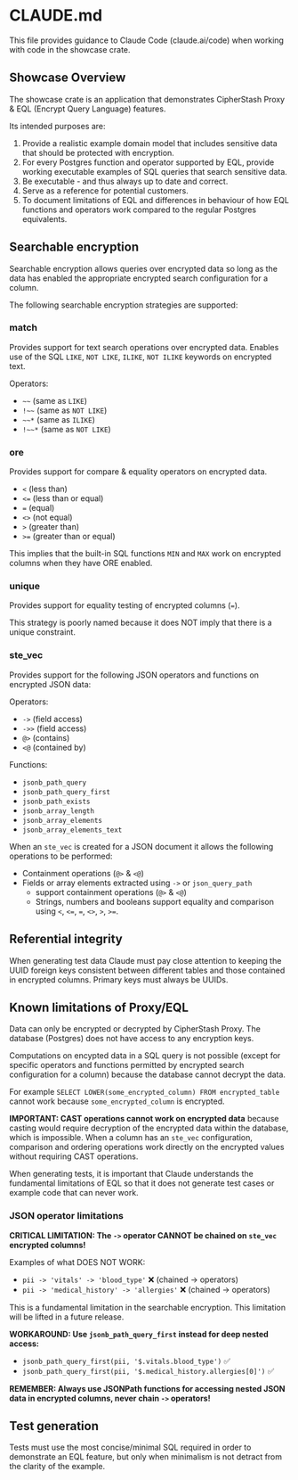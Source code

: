 # CLAUDE.md

This file provides guidance to Claude Code (claude.ai/code) when working with code in the showcase crate.

## Showcase Overview

The showcase crate is an application that demonstrates CipherStash Proxy & EQL (Encrypt Query Language) features.

Its intended purposes are:

1. Provide a realistic example domain model that includes sensitive data that should be protected with encryption.
2. For every Postgres function and operator supported by EQL, provide working executable examples of SQL queries that   search sensitive data.
3. Be executable - and thus always up to date and correct.
4. Serve as a reference for potential customers.
5. To document limitations of EQL and differences in behaviour of how EQL functions and operators work compared to the regular Postgres equivalents.

## Searchable encryption

Searchable encryption allows queries over encrypted data so long as the data has enabled the appropriate encrypted search configuration for a column.

The following searchable encryption strategies are supported:

### match

Provides support for text search operations over encrypted data. Enables use of the SQL `LIKE`, `NOT LIKE`, `ILIKE`, `NOT ILIKE` keywords on encrypted text.

Operators:

- `~~` (same as `LIKE`)
- `!~~` (same as `NOT LIKE`)
- `~~*` (same as `ILIKE`)
- `!~~*` (same as `NOT LIKE`)

### ore

Provides support for compare & equality operators on encrypted data.

- `<`  (less than)
- `<=` (less than or equal)
- `=`  (equal)
- `<>` (not equal)
- `>`  (greater than)
- `>=` (greater than or equal)

This implies that the built-in SQL functions `MIN` and `MAX` work on encrypted columns when they have ORE enabled.

### unique

Provides support for equality testing of encrypted columns (`=`).

This strategy is poorly named because it does NOT imply that there is a unique constraint.

### ste_vec

Provides support for the following JSON operators and functions on encrypted JSON data:

Operators:

- `->`  (field access)
- `->>` (field access)
- `@>`  (contains)
- `<@`  (contained by)

Functions:

- `jsonb_path_query`
- `jsonb_path_query_first`
- `jsonb_path_exists`
- `jsonb_array_length`
- `jsonb_array_elements`
- `jsonb_array_elements_text`

When an `ste_vec` is created for a JSON document it allows the following operations to be performed:

- Containment operations (`@>` & `<@`)
- Fields or array elements extracted using `->` or `json_query_path`
  - support containment operations (`@>` & `<@`)
  - Strings, numbers and booleans support equality and comparison using `<`, `<=`, `=`, `<>`, `>`, `>=`.

## Referential integrity

When generating test data Claude must pay close attention to keeping the UUID foreign keys consistent between different tables and those contained in encrypted columns. Primary keys must always be UUIDs.

## Known limitations of Proxy/EQL

Data can only be encrypted or decrypted by CipherStash Proxy. The database (Postgres) does not have access to any encryption keys.

Computations on encypted data in a SQL query is not possible (except for specific operators and functions permitted by encrypted search configuration for a column) because the database cannot decrypt the data.

For example `SELECT LOWER(some_encrypted_column) FROM encrypted_table` cannot work because `some_encrypted_column` is encrypted.

**IMPORTANT: CAST operations cannot work on encrypted data** because casting would require decryption of the encrypted data within the database, which is impossible. When a column has an `ste_vec` configuration, comparison and ordering operations work directly on the encrypted values without requiring CAST operations.

When generating tests, it is important that Claude understands the fundamental limitations of EQL so that it does not generate test cases or example code that can never work.

### JSON operator limitations

**CRITICAL LIMITATION: The `->` operator CANNOT be chained on `ste_vec` encrypted columns!**

Examples of what DOES NOT WORK:
- `pii -> 'vitals' -> 'blood_type'` ❌ (chained -> operators)
- `pii -> 'medical_history' -> 'allergies'` ❌ (chained -> operators)

This is a fundamental limitation in the searchable encryption. This limitation will be lifted in a future release. 

**WORKAROUND: Use `jsonb_path_query_first` instead for deep nested access:**
- `jsonb_path_query_first(pii, '$.vitals.blood_type')` ✅ 
- `jsonb_path_query_first(pii, '$.medical_history.allergies[0]')` ✅

**REMEMBER: Always use JSONPath functions for accessing nested JSON data in encrypted columns, never chain `->` operators!**


## Test generation

Tests must use the most concise/minimal SQL required in order to demonstrate an EQL feature, but only when minimalism is not detract from the clarity of the example.